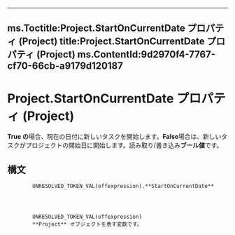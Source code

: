 

---
ms.Toctitle:Project.StartOnCurrentDate プロパティ (Project)
title:Project.StartOnCurrentDate プロパティ (Project)
ms.ContentId:9d2970f4-7767-cf70-66cb-a9179d120187
---
# Project.StartOnCurrentDate プロパティ (Project)




**True の**場合、現在の日付に新しいタスクを開始します。**False**場合は、新しいタスクがプロジェクトの開始日に開始します。読み取り/書き込み**ブール値**です。

## 構文

            UNRESOLVED_TOKEN_VAL(offexpression).**StartOnCurrentDate**




            UNRESOLVED_TOKEN_VAL(offexpression)
            **Project** オブジェクトを表す変数です。




